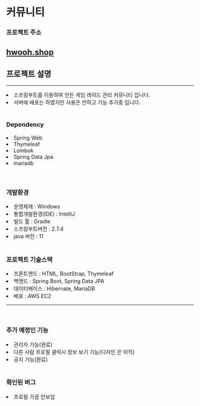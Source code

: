 # 커뮤니티
### 프로젝트 주소
## [hwooh.shop](http://hwooh.shop:8088)

<h2>프로젝트 설명</h2>
<hr>
<li>스프링부트를 이용하여 만든 게임 레이드 관리 커뮤니티 입니다.</li>
<li>서버에 배포는 하였지만 사용은 안하고 기능 추가중 입니다.</li>


<br>
<h3>Dependency</h3>
<li>Spring Web</li>
<li>Thymeleaf</li>
<li>Lombok</li>
<li>Spring Data Jpa</li>
<li>mariadb</li>
<br><br>
<h3>개발환경</h3>
<li>운영체제 : Windows</li>
<li>통합개발환경(IDE) : IntelliJ</li>
<li>빌드 툴 : Gradle</li>
<li>스프링부트버전 : 2.7.4</li>
<li>java 버전 : 11</li>
<br>

<h3>프로젝트 기술스택</h3>
<li>프론트엔드 : HTML, BootStrap, Thymeleaf</li>
<li>백엔드 : Spring Boot, Spring Data JPA</li>
<li>데이터베이스 : Hibernate, MariaDB</li>
<li>배포 : AWS EC2</li>
<hr>

<br>
<h3>추가 예정인 기능</h3>
<li>관리자 기능(완료)</li>
<li>다른 사람 프로필 클릭시 정보 보기 기능(디자인 은 아직)</li>
<li>공지 기능(완료)</li>
<br>
<h3>확인된 버그</h3>
<li>프로필 가끔 안보임</li>




